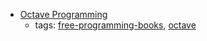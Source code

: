 * [Octave Programming](https://en.wikibooks.org/wiki/Octave_Programming_Tutorial)
    * tags: [free-programming-books](../tags/free-programming-books.md), [octave](../tags/octave.md)
